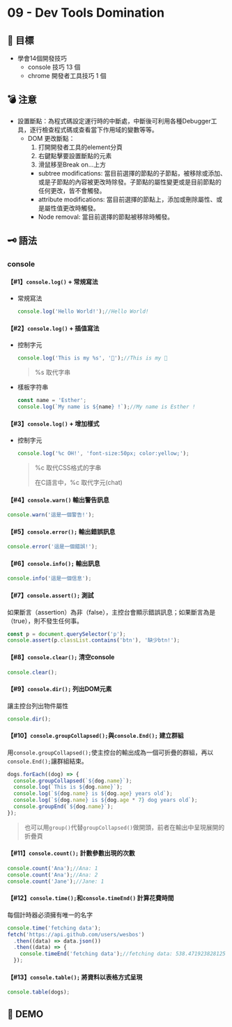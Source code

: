 # 09 - Dev Tools Domination

## :dart: 目標

- 學會14個開發技巧
  - console 技巧 13 個
  - chrome 開發者工具技巧 1 個

## :bomb: 注意

- 設置斷點：為程式碼設定運行時的中斷處，中斷後可利用各種Debugger工具，逐行檢查程式碼或查看當下作用域的變數等等。
  - DOM 更改斷點：
    1. 打開開發者工具的element分頁
    2. 右鍵點擊要設置斷點的元素
    3. 滑鼠移至Break on...上方
    - subtree modifications: 當目前選擇的節點的子節點，被移除或添加、或是子節點的內容被更改時除發。子節點的屬性變更或是目前節點的任何更改，皆不會觸發。
    - attribute modifications: 當目前選擇的節點上，添加或刪除屬性、或是屬性值更改時觸發。
    - Node removal: 當目前選擇的節點被移除時觸發。

## :old_key: 語法

### console

#### 【#1】`console.log()` + 常規寫法

- 常規寫法

  ```javascript
  console.log('Hello World!');//Hello World!
  ```

#### 【#2】`console.log()` + 插值寫法

- 控制字元

  ```javascript
  console.log('This is my %s', '🎯');//This is my 🎯
  ```

  > %s 取代字串

- 樣板字符串

  ```javascript
  const name = 'Esther';
  console.log(`My name is ${name} !`);//My name is Esther !
  ```

#### 【#3】`console.log()` + 增加樣式

- 控制字元

  ```javascript
  console.log('%c OH!', 'font-size:50px; color:yellow;');
  ```

  > %c 取代CSS格式的字串
  >
  > 在C語言中，%c 取代字元(chat)

#### 【#4】`console.warn()` 輸出警告訊息

```javascript
console.warn('這是一個警告!');
```

#### 【#5】`console.error();` 輸出錯誤訊息

```javascript
console.error('這是一個錯誤!');
```

#### 【#6】`console.info();` 輸出訊息

```javascript
console.info('這是一個信息');
```

#### 【#7】`console.assert();` 測試

如果斷言（assertion）為非（false），主控台會顯示錯誤訊息；如果斷言為是（true），則不發生任何事。

```javascript
const p = document.querySelector('p');
console.assert(p.classList.contains('btn'), '缺少btn!');
```

#### 【#8】`console.clear();` 清空console

```javascript
console.clear();
```

#### 【#9】`console.dir();` 列出DOM元素

讓主控台列出物件屬性

```javascript
console.dir();
```

#### 【#10】`console.groupCollapsed();`與`console.End();` 建立群組

用`console.groupCollapsed();`使主控台的輸出成為一個可折疊的群組，再以`console.End();`讓群組結束。

```javascript
dogs.forEach((dog) => {
  console.groupCollapsed(`${dog.name}`);
  console.log(`This is ${dog.name}`);
  console.log(`${dog.name} is ${dog.age} years old`);
  console.log(`${dog.name} is ${dog.age * 7} dog years old`);
  console.groupEnd(`${dog.name}`);
});
```

> 也可以用`group()`代替`groupCollapsed()`做開頭，前者在輸出中呈現展開的折疊頁

#### 【#11】`console.count();` 計數參數出現的次數

```javascript
console.count('Ana');//Ana: 1
console.count('Ana');//Ana: 2
console.count('Jane');//Jane: 1
```

#### 【#12】`console.time();`和`console.timeEnd()` 計算花費時間

每個計時器必須擁有唯一的名字

```javascript
console.time('fetching data');
fetch('https://api.github.com/users/wesbos')
  .then((data) => data.json())
  .then((data) => {
    console.timeEnd('fetching data');//fetching data: 538.471923828125 ms
  });
```

#### 【#13】`console.table();` 將資料以表格方式呈現

```javascript
console.table(dogs);
```

## :beer: DEMO
